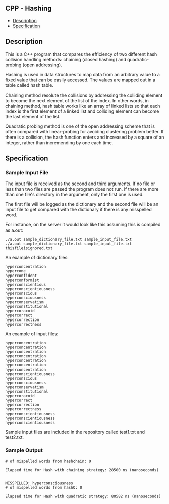 ## CPP - Hashing

- [Description](#description)
- [Specification](#specification)

## Description

This is a C++ program that compares the efficiency of two different hash collision handling methods: chaining (closed hashing) and quadratic-probing (open addressing). 

Hashing is used in data structures to map data from an arbitrary value to a fixed value that can be easily accessed. The values are mapped out in a table called hash table. 

Chaining method resolute the collisions by addressing the colliding element to become the next element of the list of the index. In other words, in chaining method, hash table works like an array of linked lists so that each index is the first element of a linked list and colliding element can become the last element of the list. 

Quadratic probing method is one of the open addressing scheme that is often compared with linear-probing for avoiding clustering problem better. If there is a collision, the hash function enters and increased by a square of an integer, rather than incremending by one each time. 


## Specification

### Sample Input File

The input file is received as the second and third arguments. If no file or less than two files are passed the program does not run. If there are more than one file's directory in the argument, only the first one is used.

The first file will be logged as the dictionary and the second file will be an input file to get compared with the dictionary if there is any misspelled word. 

For instance, on the server it would look like this assuming this is compiled as a.out:
```
./a.out sample_dictionary_file.txt sample_input_file.txt
./a.out sample_dictionary_file.txt sample_input_file.txt thisfileisignored.txt
```

An example of dictionary files:
```
hyperconcentration
hypercone
hyperconfident
hyperconformist
hyperconscientious
hyperconscientiousness
hyperconscious
hyperconsciousness
hyperconservatism
hyperconstitutional
hypercoracoid
hypercorrect
hypercorrection
hypercorrectness
```

An example of input files:
```
hyperconcentration
hyperconcentration
hyperconcentration
hyperconcentration
hyperconcentration
hyperconcentration
hyperconcentration
hyperconscientiousness
hyperconscious
hyperconsciousness
hyperconservatism
hyperconstitutional
hypercoracoid
hypercorrect
hypercorrection
hypercorrectness
hyperconscientiousness
hyperconscientiousness
hyperconscientiousness
```

Sample input files are included in the repository called test1.txt and test2.txt.

### Sample Output

```
# of mispelled words from hashchain: 0

Elapsed time for Hash with chaining strategy: 28500 ns (nanoseconds)


MISSPELLED: hyperconsciousness
# of mispelled words from hashQ: 0

Elapsed time for Hash with quadratic strategy: 80582 ns (nanoseconds)
```

